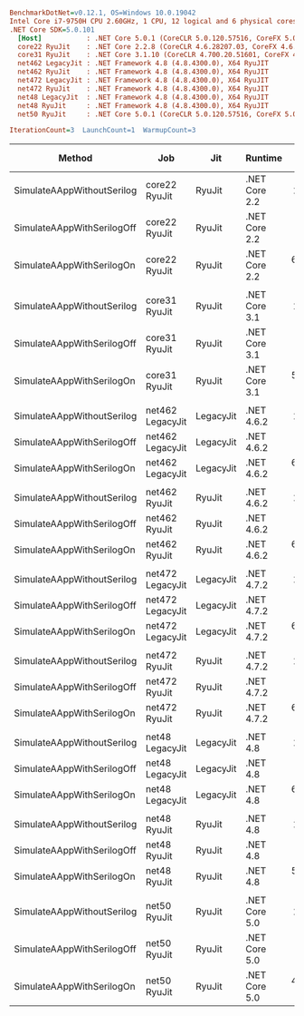 ``` ini

BenchmarkDotNet=v0.12.1, OS=Windows 10.0.19042
Intel Core i7-9750H CPU 2.60GHz, 1 CPU, 12 logical and 6 physical cores
.NET Core SDK=5.0.101
  [Host]           : .NET Core 5.0.1 (CoreCLR 5.0.120.57516, CoreFX 5.0.120.57516), X64 RyuJIT
  core22 RyuJit    : .NET Core 2.2.8 (CoreCLR 4.6.28207.03, CoreFX 4.6.28208.02), X64 RyuJIT
  core31 RyuJit    : .NET Core 3.1.10 (CoreCLR 4.700.20.51601, CoreFX 4.700.20.51901), X64 RyuJIT
  net462 LegacyJit : .NET Framework 4.8 (4.8.4300.0), X64 RyuJIT
  net462 RyuJit    : .NET Framework 4.8 (4.8.4300.0), X64 RyuJIT
  net472 LegacyJit : .NET Framework 4.8 (4.8.4300.0), X64 RyuJIT
  net472 RyuJit    : .NET Framework 4.8 (4.8.4300.0), X64 RyuJIT
  net48 LegacyJit  : .NET Framework 4.8 (4.8.4300.0), X64 RyuJIT
  net48 RyuJit     : .NET Framework 4.8 (4.8.4300.0), X64 RyuJIT
  net50 RyuJit     : .NET Core 5.0.1 (CoreCLR 5.0.120.57516, CoreFX 5.0.120.57516), X64 RyuJIT

IterationCount=3  LaunchCount=1  WarmupCount=3  

```
|                     Method |              Job |       Jit |       Runtime |        Mean |        Error |      StdDev |  Ratio | RatioSD |     Gen 0 |    Gen 1 | Gen 2 |   Allocated |
|--------------------------- |----------------- |---------- |-------------- |------------:|-------------:|------------:|-------:|--------:|----------:|---------:|------:|------------:|
| SimulateAAppWithoutSerilog |    core22 RyuJit |    RyuJit | .NET Core 2.2 |    144.9 μs |     77.15 μs |     4.23 μs |   1.00 |    0.00 |    6.3477 |   0.4883 |     - |    39.16 KB |
| SimulateAAppWithSerilogOff |    core22 RyuJit |    RyuJit | .NET Core 2.2 |  1,492.9 μs |    624.38 μs |    34.22 μs |  10.31 |    0.49 |  439.4531 |  48.8281 |     - |  2702.13 KB |
|  SimulateAAppWithSerilogOn |    core22 RyuJit |    RyuJit | .NET Core 2.2 | 61,264.3 μs | 28,761.35 μs | 1,576.51 μs | 423.32 |   23.08 | 9777.7778 | 111.1111 |     - | 60190.09 KB |
|                            |                  |           |               |             |              |             |        |         |           |          |       |             |
| SimulateAAppWithoutSerilog |    core31 RyuJit |    RyuJit | .NET Core 3.1 |    136.5 μs |     95.70 μs |     5.25 μs |   1.00 |    0.00 |    6.3477 |   0.7324 |     - |    39.16 KB |
| SimulateAAppWithSerilogOff |    core31 RyuJit |    RyuJit | .NET Core 3.1 |  1,550.8 μs |    570.57 μs |    31.27 μs |  11.37 |    0.42 |  439.4531 |  54.6875 |     - |  2702.13 KB |
|  SimulateAAppWithSerilogOn |    core31 RyuJit |    RyuJit | .NET Core 3.1 | 57,092.0 μs | 45,295.80 μs | 2,482.82 μs | 419.18 |   33.31 | 9666.6667 | 111.1111 |     - | 59720.67 KB |
|                            |                  |           |               |             |              |             |        |         |           |          |       |             |
| SimulateAAppWithoutSerilog | net462 LegacyJit | LegacyJit |    .NET 4.6.2 |    198.7 μs |     58.48 μs |     3.21 μs |   1.00 |    0.00 |   20.7520 |   3.4180 |     - |   128.52 KB |
| SimulateAAppWithSerilogOff | net462 LegacyJit | LegacyJit |    .NET 4.6.2 |  1,425.9 μs |    594.97 μs |    32.61 μs |   7.18 |    0.22 |  326.1719 |  54.6875 |     - |  2015.72 KB |
|  SimulateAAppWithSerilogOn | net462 LegacyJit | LegacyJit |    .NET 4.6.2 | 60,169.1 μs | 38,639.31 μs | 2,117.95 μs | 302.88 |    9.65 | 9666.6667 | 222.2222 |     - | 59673.73 KB |
|                            |                  |           |               |             |              |             |        |         |           |          |       |             |
| SimulateAAppWithoutSerilog |    net462 RyuJit |    RyuJit |    .NET 4.6.2 |    196.1 μs |     66.52 μs |     3.65 μs |   1.00 |    0.00 |   20.7520 |   3.4180 |     - |   128.52 KB |
| SimulateAAppWithSerilogOff |    net462 RyuJit |    RyuJit |    .NET 4.6.2 |  1,432.7 μs |    495.08 μs |    27.14 μs |   7.31 |    0.25 |  326.1719 |  54.6875 |     - |  2015.72 KB |
|  SimulateAAppWithSerilogOn |    net462 RyuJit |    RyuJit |    .NET 4.6.2 | 60,361.2 μs | 31,280.79 μs | 1,714.61 μs | 308.00 |   14.43 | 9666.6667 | 222.2222 |     - | 59673.46 KB |
|                            |                  |           |               |             |              |             |        |         |           |          |       |             |
| SimulateAAppWithoutSerilog | net472 LegacyJit | LegacyJit |    .NET 4.7.2 |    195.8 μs |     84.05 μs |     4.61 μs |   1.00 |    0.00 |   20.7520 |   3.4180 |     - |   128.52 KB |
| SimulateAAppWithSerilogOff | net472 LegacyJit | LegacyJit |    .NET 4.7.2 |  1,461.4 μs |    275.22 μs |    15.09 μs |   7.46 |    0.15 |  326.1719 |  54.6875 |     - |  2015.72 KB |
|  SimulateAAppWithSerilogOn | net472 LegacyJit | LegacyJit |    .NET 4.7.2 | 60,186.4 μs |  8,769.70 μs |   480.70 μs | 307.44 |    7.41 | 9666.6667 | 222.2222 |     - | 59673.77 KB |
|                            |                  |           |               |             |              |             |        |         |           |          |       |             |
| SimulateAAppWithoutSerilog |    net472 RyuJit |    RyuJit |    .NET 4.7.2 |    195.3 μs |     46.72 μs |     2.56 μs |   1.00 |    0.00 |   20.7520 |   3.4180 |     - |   128.52 KB |
| SimulateAAppWithSerilogOff |    net472 RyuJit |    RyuJit |    .NET 4.7.2 |  1,454.5 μs |    616.78 μs |    33.81 μs |   7.45 |    0.22 |  326.1719 |  54.6875 |     - |  2015.72 KB |
|  SimulateAAppWithSerilogOn |    net472 RyuJit |    RyuJit |    .NET 4.7.2 | 60,709.9 μs | 42,222.13 μs | 2,314.34 μs | 311.03 |   15.50 | 9666.6667 | 222.2222 |     - | 59673.78 KB |
|                            |                  |           |               |             |              |             |        |         |           |          |       |             |
| SimulateAAppWithoutSerilog |  net48 LegacyJit | LegacyJit |      .NET 4.8 |    195.5 μs |     62.24 μs |     3.41 μs |   1.00 |    0.00 |   20.7520 |   3.4180 |     - |   128.52 KB |
| SimulateAAppWithSerilogOff |  net48 LegacyJit | LegacyJit |      .NET 4.8 |  1,431.9 μs |    505.17 μs |    27.69 μs |   7.33 |    0.18 |  326.1719 |  54.6875 |     - |  2015.72 KB |
|  SimulateAAppWithSerilogOn |  net48 LegacyJit | LegacyJit |      .NET 4.8 | 60,541.3 μs | 33,746.51 μs | 1,849.76 μs | 309.63 |    4.22 | 9666.6667 | 222.2222 |     - | 59673.88 KB |
|                            |                  |           |               |             |              |             |        |         |           |          |       |             |
| SimulateAAppWithoutSerilog |     net48 RyuJit |    RyuJit |      .NET 4.8 |    195.8 μs |     58.81 μs |     3.22 μs |   1.00 |    0.00 |   20.7520 |   3.4180 |     - |   128.52 KB |
| SimulateAAppWithSerilogOff |     net48 RyuJit |    RyuJit |      .NET 4.8 |  1,439.4 μs |  1,117.99 μs |    61.28 μs |   7.35 |    0.28 |  326.1719 |  54.6875 |     - |  2015.72 KB |
|  SimulateAAppWithSerilogOn |     net48 RyuJit |    RyuJit |      .NET 4.8 | 59,638.1 μs | 24,528.41 μs | 1,344.48 μs | 304.66 |    4.93 | 9666.6667 | 222.2222 |     - | 59673.58 KB |
|                            |                  |           |               |             |              |             |        |         |           |          |       |             |
| SimulateAAppWithoutSerilog |     net50 RyuJit |    RyuJit | .NET Core 5.0 |    138.4 μs |     43.59 μs |     2.39 μs |   1.00 |    0.00 |    6.3477 |   0.7324 |     - |    39.16 KB |
| SimulateAAppWithSerilogOff |     net50 RyuJit |    RyuJit | .NET Core 5.0 |  1,489.4 μs |    531.22 μs |    29.12 μs |  10.77 |    0.33 |  439.4531 |  54.6875 |     - |  2702.14 KB |
|  SimulateAAppWithSerilogOn |     net50 RyuJit |    RyuJit | .NET Core 5.0 | 44,780.9 μs | 25,376.27 μs | 1,390.96 μs | 323.58 |    5.20 | 9750.0000 | 166.6667 |     - | 60189.92 KB |
